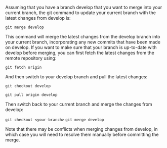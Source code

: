 Assuming that you have a branch develop that you want to merge into your current branch, the git command to update your current branch with the latest changes from develop is:

`git merge develop` 

This command will merge the latest changes from the develop branch into your current branch, incorporating any new commits that have been made on develop.
If you want to make sure that your branch is up-to-date with develop before merging, you can first fetch the latest changes from the remote repository using:

`git fetch origin`

And then switch to your develop branch and pull the latest changes:

`git checkout develop`

`git pull origin develop`

Then switch back to your current branch and merge the changes from develop:

`git checkout <your-branch>`
`git merge develop`

Note that there may be conflicts when merging changes from develop, in which case you will need to resolve them manually before committing the merge.